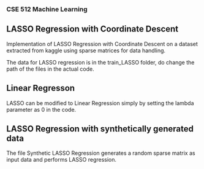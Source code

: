 ### CSE 512 Machine Learning

## LASSO Regression with Coordinate Descent

Implementation of LASSO Regression with Coordinate Descent on a dataset extracted from kaggle using sparse matrices for data handling.

The data for LASSO regression is in the train_LASSO folder, do change the path of the files in the actual code.

## Linear Regresson

LASSO can be modified to Linear Regression simply by setting the lambda parameter as 0 in the code.

## LASSO Regression with synthetically generated data

The file Synthetic LASSO Regression generates a random sparse matrix as input data and performs LASSO regression.
